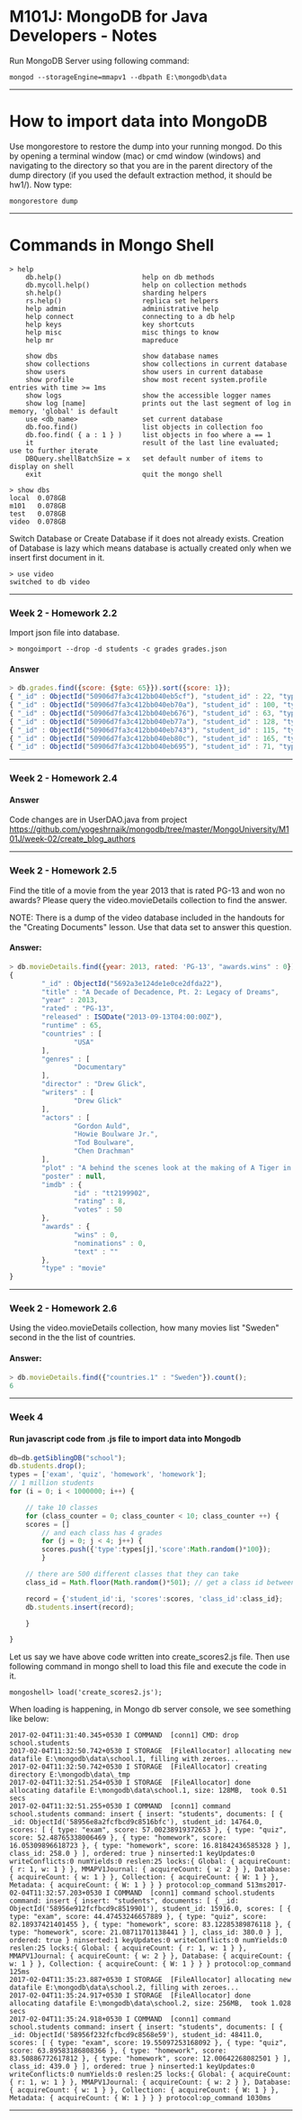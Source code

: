 M101J: MongoDB for Java Developers - Notes
=
Run MongoDB Server using following command:

```
mongod --storageEngine=mmapv1 --dbpath E:\mongodb\data
```
******************************************************************************************************************************
How to import data into MongoDB
=
Use mongorestore to restore the dump into your running mongod. 
Do this by opening a terminal window (mac) or cmd window (windows) and navigating to the directory so that 
you are in the parent directory of the dump directory (if you used the default extraction method, it should be hw1/). 
Now type:

```
mongorestore dump
```
******************************************************************************************************************************
Commands in Mongo Shell
=
```
> help
	db.help()                    help on db methods
	db.mycoll.help()             help on collection methods
	sh.help()                    sharding helpers
	rs.help()                    replica set helpers
	help admin                   administrative help
	help connect                 connecting to a db help
	help keys                    key shortcuts
	help misc                    misc things to know
	help mr                      mapreduce

	show dbs                     show database names
	show collections             show collections in current database
	show users                   show users in current database
	show profile                 show most recent system.profile entries with time >= 1ms
	show logs                    show the accessible logger names
	show log [name]              prints out the last segment of log in memory, 'global' is default
	use <db_name>                set current database
	db.foo.find()                list objects in collection foo
	db.foo.find( { a : 1 } )     list objects in foo where a == 1
	it                           result of the last line evaluated; use to further iterate
	DBQuery.shellBatchSize = x   set default number of items to display on shell
	exit                         quit the mongo shell
```

```
> show dbs
local  0.078GB
m101   0.078GB
test   0.078GB
video  0.078GB
```

Switch Database or Create Database if it does not already exists.
Creation of Database is lazy which means database is actually created only when we insert first document in it.

```
> use video
switched to db video
```
******************************************************************************************************************************
### Week 2 - Homework 2.2
Import json file into database.
```
> mongoimport --drop -d students -c grades grades.json
```

#### Answer

```javascript
> db.grades.find({score: {$gte: 65}}).sort({score: 1});
{ "_id" : ObjectId("50906d7fa3c412bb040eb5cf"), "student_id" : 22, "type" : "exam", "score" : 65.02518811936324 }
{ "_id" : ObjectId("50906d7fa3c412bb040eb70a"), "student_id" : 100, "type" : "homework", "score" : 65.29214756759019 }
{ "_id" : ObjectId("50906d7fa3c412bb040eb676"), "student_id" : 63, "type" : "homework", "score" : 65.31038121884853 }
{ "_id" : ObjectId("50906d7fa3c412bb040eb77a"), "student_id" : 128, "type" : "homework", "score" : 65.47002803265133 }
{ "_id" : ObjectId("50906d7fa3c412bb040eb743"), "student_id" : 115, "type" : "exam", "score" : 65.47329199925679 }
{ "_id" : ObjectId("50906d7fa3c412bb040eb80c"), "student_id" : 165, "type" : "quiz", "score" : 65.54110645268801 }
{ "_id" : ObjectId("50906d7fa3c412bb040eb695"), "student_id" : 71, "type" : "homework", "score" : 65.54625488975057 }
```
******************************************************************************************************************************
### Week 2 - Homework 2.4

#### Answer
Code changes are in UserDAO.java from project https://github.com/yogeshrnaik/mongodb/tree/master/MongoUniversity/M101J/week-02/create_blog_authors
******************************************************************************************************************************
### Week 2 - Homework 2.5
Find the title of a movie from the year 2013 that is rated PG-13 and won no awards? Please query the video.movieDetails collection to find the answer.

NOTE: There is a dump of the video database included in the handouts for the "Creating Documents" lesson. Use that data set to answer this question.

#### Answer:
```javascript
> db.movieDetails.find({year: 2013, rated: 'PG-13', "awards.wins" : 0}).pretty();
{
        "_id" : ObjectId("5692a3e124de1e0ce2dfda22"),
        "title" : "A Decade of Decadence, Pt. 2: Legacy of Dreams",
        "year" : 2013,
        "rated" : "PG-13",
        "released" : ISODate("2013-09-13T04:00:00Z"),
        "runtime" : 65,
        "countries" : [
                "USA"
        ],
        "genres" : [
                "Documentary"
        ],
        "director" : "Drew Glick",
        "writers" : [
                "Drew Glick"
        ],
        "actors" : [
                "Gordon Auld",
                "Howie Boulware Jr.",
                "Tod Boulware",
                "Chen Drachman"
        ],
        "plot" : "A behind the scenes look at the making of A Tiger in the Dark: The Decadence Saga.",
        "poster" : null,
        "imdb" : {
                "id" : "tt2199902",
                "rating" : 8,
                "votes" : 50
        },
        "awards" : {
                "wins" : 0,
                "nominations" : 0,
                "text" : ""
        },
        "type" : "movie"
}
```
******************************************************************************************************************************
### Week 2 - Homework 2.6
Using the video.movieDetails collection, how many movies list "Sweden" second in the the list of countries.

#### Answer:
```javascript
> db.movieDetails.find({"countries.1" : "Sweden"}).count();
6
```
******************************************************************************************************************************
### Week 4
#### Run javascript code from .js file to import data into Mongodb
```javascript
db=db.getSiblingDB("school");
db.students.drop();
types = ['exam', 'quiz', 'homework', 'homework'];
// 1 million students
for (i = 0; i < 1000000; i++) {

    // take 10 classes
    for (class_counter = 0; class_counter < 10; class_counter ++) {
	scores = []
	    // and each class has 4 grades
	    for (j = 0; j < 4; j++) {
		scores.push({'type':types[j],'score':Math.random()*100});
	    }

	// there are 500 different classes that they can take
	class_id = Math.floor(Math.random()*501); // get a class id between 0 and 500

	record = {'student_id':i, 'scores':scores, 'class_id':class_id};
	db.students.insert(record);

    }

}
```
Let us say we have above code written into create_scores2.js file.
Then use following command in mongo shell to load this file and execute the code in it.
```
mongoshell> load('create_scores2.js');
```

When loading is happening, in Mongo db server console, we see something like below:
```
2017-02-04T11:31:40.345+0530 I COMMAND  [conn1] CMD: drop school.students
2017-02-04T11:32:50.742+0530 I STORAGE  [FileAllocator] allocating new datafile E:\mongodb\data\school.1, filling with zeroes...
2017-02-04T11:32:50.742+0530 I STORAGE  [FileAllocator] creating directory E:\mongodb\data\_tmp
2017-02-04T11:32:51.254+0530 I STORAGE  [FileAllocator] done allocating datafile E:\mongodb\data\school.1, size: 128MB,  took 0.51 secs
2017-02-04T11:32:51.255+0530 I COMMAND  [conn1] command school.students command: insert { insert: "students", documents: [ { _id: ObjectId('58956e8a2fcfbcd9c8516bfc'), student_id: 14764.0, scores: [ { type: "exam", score: 57.00238919372653 }, { type: "quiz", score: 52.48765338006469 }, { type: "homework", score: 16.05309896618723 }, { type: "homework", score: 16.81842436585328 } ], class_id: 258.0 } ], ordered: true } ninserted:1 keyUpdates:0 writeConflicts:0 numYields:0 reslen:25 locks:{ Global: { acquireCount: { r: 1, w: 1 } }, MMAPV1Journal: { acquireCount: { w: 2 } }, Database: { acquireCount: { w: 1 } }, Collection: { acquireCount: { W: 1 } }, Metadata: { acquireCount: { W: 1 } } } protocol:op_command 513ms2017-02-04T11:32:57.203+0530 I COMMAND  [conn1] command school.students command: insert { insert: "students", documents: [ { _id: ObjectId('58956e912fcfbcd9c8519901'), student_id: 15916.0, scores: [ { type: "exam", score: 44.47453246657889 }, { type: "quiz", score: 82.18937421401455 }, { type: "homework", score: 83.12285389876118 }, { type: "homework", score: 21.08711701138441 } ], class_id: 380.0 } ], ordered: true } ninserted:1 keyUpdates:0 writeConflicts:0 numYields:0 reslen:25 locks:{ Global: { acquireCount: { r: 1, w: 1 } }, MMAPV1Journal: { acquireCount: { w: 2 } }, Database: { acquireCount: { w: 1 } }, Collection: { acquireCount: { W: 1 } } } protocol:op_command 125ms
2017-02-04T11:35:23.887+0530 I STORAGE  [FileAllocator] allocating new datafile E:\mongodb\data\school.2, filling with zeroes...
2017-02-04T11:35:24.917+0530 I STORAGE  [FileAllocator] done allocating datafile E:\mongodb\data\school.2, size: 256MB,  took 1.028 secs
2017-02-04T11:35:24.918+0530 I COMMAND  [conn1] command school.students command: insert { insert: "students", documents: [ { _id: ObjectId('58956f232fcfbcd9c8568e59'), student_id: 48411.0, scores: [ { type: "exam", score: 19.55097253168092 }, { type: "quiz", score: 63.89583186808366 }, { type: "homework", score: 83.50886772617812 }, { type: "homework", score: 12.00642268082501 } ], class_id: 439.0 } ], ordered: true } ninserted:1 keyUpdates:0 writeConflicts:0 numYields:0 reslen:25 locks:{ Global: { acquireCount: { r: 1, w: 1 } }, MMAPV1Journal: { acquireCount: { w: 2 } }, Database: { acquireCount: { w: 1 } }, Collection: { acquireCount: { W: 1 } }, Metadata: { acquireCount: { W: 1 } } } protocol:op_command 1030ms
```
******************************************************************************************************************************
